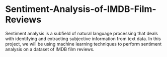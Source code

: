 # Sentiment-Analysis-of-IMDB-Film-Reviews
Sentiment analysis is a subfield of natural language processing that deals with identifying and extracting subjective information from text data. In this project, we will be using machine learning techniques to perform sentiment analysis on a dataset of IMDB film reviews. 
